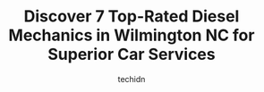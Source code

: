 ---
layout: ampstory
image: https://images.unsplash.com/photo-1610684003787-d6a8c36b8547?ixlib=rb-4.0.3&ixid=MnwxMjA3fDB8MHxwaG90by1wYWdlfHx8fGVufDB8fHx8&auto=format&fit=crop&w=640&h=853&q=80
author: techidn
featured: false
description: For top-quality automotive repairs and maintenance, visit the 7 best Diesel Mechanic in Wilmington NC, USA. Their reputation for excellence and their dedication to customer satisfaction make
title: Discover 7 Top-Rated Diesel Mechanics in Wilmington NC for Superior Car Services
cover:
   title: Discover 7 Top-Rated Diesel Mechanics in Wilmington NC for Superior Car Services
   subtitle: Rickpate
   background: https://images.unsplash.com/photo-1610684003787-d6a8c36b8547?ixlib=rb-4.0.3&ixid=MnwxMjA3fDB8MHxwaG90by1wYWdlfHx8fGVufDB8fHx8&auto=format&fit=crop&w=640&h=853&q=80

pages: 
 - layout: thirds
   top: <h1>#1 Kennedy Automotive Services Inc</h1>
   bottom: "<p>I could not be more grateful for the honest work that I received at Kennedy Automotive! They quickly identified the problem with a faulty brake line and identified that i</p>"
   background: https://www.knot35.com/toplist/wp-content/uploads/2023/06/best-diesel-mechanic-1-in-wilmington-nc-1685836840.jpeg
   backgroundblur: true
 - layout: thirds
   top: <h1>#2 Labriolas Automotive</h1>
   bottom: "<p>6608-3 Windmill Way, Wilmington, NC 28405, United States</p>"
   background: https://www.knot35.com/toplist/wp-content/uploads/2023/06/best-diesel-mechanic-2-in-wilmington-nc-1685836841.jpeg
   cta:
      link: https://www.knot35.com/toplist/discover-7-top-rated-diesel-mechanics-in-wilmington-nc-for-superior-car-services/
      text: Discover 7 Top-Rated Diesel Mechanics in Wilmington NC for Superior Car Services
 - layout: thirds
   top: <h1>#3 Capital Ford of Wilmington Service</h1>
   bottom: "<p>4400 Oleander Dr, Wilmington, NC 28403, United States</p>"
   background: https://www.knot35.com/toplist/wp-content/uploads/2023/06/best-diesel-mechanic-3-in-wilmington-nc-1685836841.jpeg
   cta:
      link: https://www.knot35.com/toplist/discover-7-top-rated-diesel-mechanics-in-wilmington-nc-for-superior-car-services/
      text: Discover 7 Top-Rated Diesel Mechanics in Wilmington NC for Superior Car Services
 - layout: thirds
   top: <h1>#4 Hospital Automotive Car Care</h1>
   bottom: "<p>46 Covil Ave, Wilmington, NC 28403, United States</p>"
   background: https://images.unsplash.com/photo-1553949345-eb786bb3f7ba?ixlib=rb-4.0.3&ixid=MnwxMjA3fDB8MHxwaG90by1wYWdlfHx8fGVufDB8fHx8&auto=format&fit=crop&w=640&h=853&q=80
   cta:
      link: https://www.knot35.com/toplist/discover-7-top-rated-diesel-mechanics-in-wilmington-nc-for-superior-car-services/
      text: Discover 7 Top-Rated Diesel Mechanics in Wilmington NC for Superior Car Services
 - layout: thirds
   top: <h1>#5 Wrenchmen mobile mechanics</h1>
   bottom: "<p>6756 Gordon Rd Unit # D003, Wilmington, NC 28411, United States</p>"
   background: https://images.unsplash.com/photo-1534312527009-56c7016453e6?ixlib=rb-4.0.3&ixid=MnwxMjA3fDB8MHxwaG90by1wYWdlfHx8fGVufDB8fHx8&auto=format&fit=crop&w=640&h=853&q=80
   cta:
      link: https://www.knot35.com/toplist/discover-7-top-rated-diesel-mechanics-in-wilmington-nc-for-superior-car-services/
      text: Discover 7 Top-Rated Diesel Mechanics in Wilmington NC for Superior Car Services
 - layout: thirds
   top: <h1>#6 Bryant & Sons Unlimited Inc.</h1>
   bottom: "<p>351 Shipyard Blvd, Wilmington, NC 28412, United States</p>"
   background: https://images.unsplash.com/photo-1524169358666-79f22534bc6e?ixlib=rb-4.0.3&ixid=MnwxMjA3fDB8MHxwaG90by1wYWdlfHx8fGVufDB8fHx8&auto=format&fit=crop&w=640&h=853&q=80
   cta:
      link: https://www.knot35.com/toplist/discover-7-top-rated-diesel-mechanics-in-wilmington-nc-for-superior-car-services/
      text: Discover 7 Top-Rated Diesel Mechanics in Wilmington NC for Superior Car Services
 - layout: thirds
   top: <h1>#7 Portside Diesel Repair & Storage</h1>
   bottom: "<p>120 Bryan Rd, Wilmington, NC 28412, United States</p>"
   background: https://images.unsplash.com/photo-1602536052359-ef94c21c5948?ixlib=rb-4.0.3&ixid=MnwxMjA3fDB8MHxwaG90by1wYWdlfHx8fGVufDB8fHx8&auto=format&fit=crop&w=640&h=853&q=80
   cta:
      link: https://www.knot35.com/toplist/discover-7-top-rated-diesel-mechanics-in-wilmington-nc-for-superior-car-services/
      text: Discover 7 Top-Rated Diesel Mechanics in Wilmington NC for Superior Car Services
 - layout: thirds
   middle: Continue reading...
   background: https://images.unsplash.com/photo-1533998839656-76f5e4b2bccb?ixlib=rb-4.0.3&ixid=MnwxMjA3fDB8MHxwaG90by1wYWdlfHx8fGVufDB8fHx8&auto=format&fit=crop&w=640&h=853&q=80
   cta:
      link: https://www.knot35.com/toplist/discover-7-top-rated-diesel-mechanics-in-wilmington-nc-for-superior-car-services/
      text: Discover 7 Top-Rated Diesel Mechanics in Wilmington NC for Superior Car Services
      
---